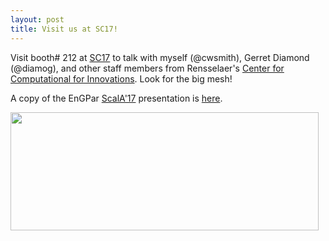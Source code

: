 ```yaml
---
layout: post
title: Visit us at SC17!
---
```


Visit booth# 212 at [SC17](http://sc17.supercomputing.org/) to talk with myself (@cwsmith),
Gerret Diamond (@diamog), and other staff members from Rensselaer's
[Center for Computational for Innovations](http://cci.rpi.edu/).  Look for the big mesh!

A copy of the EnGPar [ScalA'17](http://www.csm.ornl.gov/srt/conferences/Scala/2017/) presentation is
[here](https://github.com/SCOREC/EnGPar-Docs/blob/master/sc17_presentation/presentation.final.pdf).

<img src="http://scorec.github.io/EnGPar/images/sc17.png" height="189" width="493"/>
